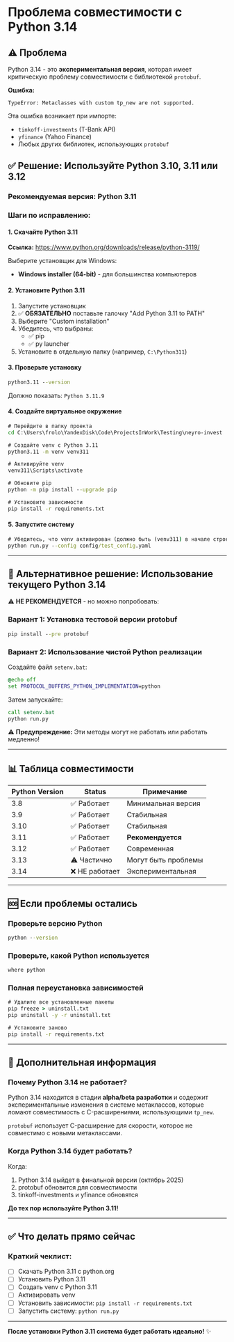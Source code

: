 # Проблема совместимости с Python 3.14

## ⚠️ Проблема

Python 3.14 - это **экспериментальная версия**, которая имеет критическую проблему совместимости с библиотекой `protobuf`.

**Ошибка:**
```
TypeError: Metaclasses with custom tp_new are not supported.
```

Эта ошибка возникает при импорте:
- `tinkoff-investments` (T-Bank API)
- `yfinance` (Yahoo Finance)
- Любых других библиотек, использующих `protobuf`

## ✅ Решение: Используйте Python 3.10, 3.11 или 3.12

### Рекомендуемая версия: **Python 3.11**

### Шаги по исправлению:

#### 1. Скачайте Python 3.11

**Ссылка:** https://www.python.org/downloads/release/python-3119/

Выберите установщик для Windows:
- **Windows installer (64-bit)** - для большинства компьютеров

#### 2. Установите Python 3.11

1. Запустите установщик
2. ✅ **ОБЯЗАТЕЛЬНО** поставьте галочку "Add Python 3.11 to PATH"
3. Выберите "Custom installation"
4. Убедитесь, что выбраны:
   - ✅ pip
   - ✅ py launcher
5. Установите в отдельную папку (например, `C:\Python311`)

#### 3. Проверьте установку

```cmd
python3.11 --version
```

Должно показать: `Python 3.11.9`

#### 4. Создайте виртуальное окружение

```cmd
# Перейдите в папку проекта
cd C:\Users\frolo\YandexDisk\Code\ProjectsInWork\Testing\neyro-invest

# Создайте venv с Python 3.11
python3.11 -m venv venv311

# Активируйте venv
venv311\Scripts\activate

# Обновите pip
python -m pip install --upgrade pip

# Установите зависимости
pip install -r requirements.txt
```

#### 5. Запустите систему

```cmd
# Убедитесь, что venv активирован (должно быть (venv311) в начале строки)
python run.py --config config/test_config.yaml
```

---

## 🔧 Альтернативное решение: Использование текущего Python 3.14

⚠️ **НЕ РЕКОМЕНДУЕТСЯ** - но можно попробовать:

### Вариант 1: Установка тестовой версии protobuf

```cmd
pip install --pre protobuf
```

### Вариант 2: Использование чистой Python реализации

Создайте файл `setenv.bat`:
```bat
@echo off
set PROTOCOL_BUFFERS_PYTHON_IMPLEMENTATION=python
```

Затем запускайте:
```cmd
call setenv.bat
python run.py
```

⚠️ **Предупреждение:** Эти методы могут не работать или работать медленно!

---

## 📊 Таблица совместимости

| Python Version | Status | Примечание |
|----------------|--------|------------|
| 3.8 | ✅ Работает | Минимальная версия |
| 3.9 | ✅ Работает | Стабильная |
| 3.10 | ✅ Работает | Стабильная |
| 3.11 | ✅ Работает | **Рекомендуется** |
| 3.12 | ✅ Работает | Современная |
| 3.13 | ⚠️ Частично | Могут быть проблемы |
| 3.14 | ❌ НЕ работает | Экспериментальная |

---

## 🆘 Если проблемы остались

### Проверьте версию Python

```cmd
python --version
```

### Проверьте, какой Python используется

```cmd
where python
```

### Полная переустановка зависимостей

```cmd
# Удалите все установленные пакеты
pip freeze > uninstall.txt
pip uninstall -y -r uninstall.txt

# Установите заново
pip install -r requirements.txt
```

---

## 📖 Дополнительная информация

### Почему Python 3.14 не работает?

Python 3.14 находится в стадии **alpha/beta разработки** и содержит экспериментальные изменения в системе метаклассов, которые ломают совместимость с C-расширениями, использующими `tp_new`.

`protobuf` использует C-расширение для скорости, которое не совместимо с новыми метаклассами.

### Когда Python 3.14 будет работать?

Когда:
1. Python 3.14 выйдет в финальной версии (октябрь 2025)
2. protobuf обновится для совместимости
3. tinkoff-investments и yfinance обновятся

**До тех пор используйте Python 3.11!**

---

## ✅ Что делать прямо сейчас

### Краткий чеклист:

- [ ] Скачать Python 3.11 с python.org
- [ ] Установить Python 3.11
- [ ] Создать venv с Python 3.11
- [ ] Активировать venv
- [ ] Установить зависимости: `pip install -r requirements.txt`
- [ ] Запустить систему: `python run.py`

---

**После установки Python 3.11 система будет работать идеально!** ✨


